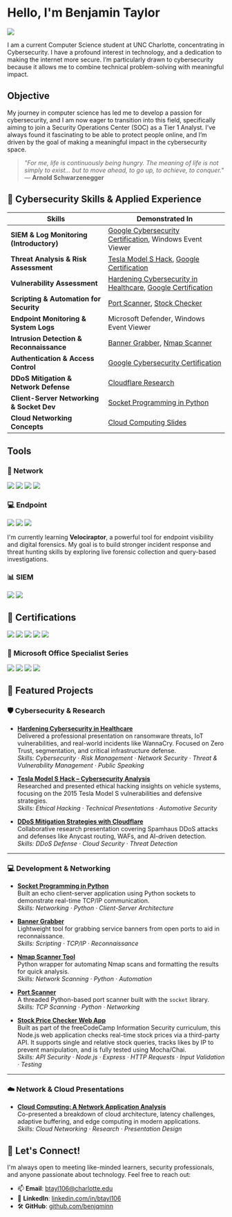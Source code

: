 # Hello, I'm Benjamin Taylor
<a href="https://www.linkedin.com/in/btayl106/"><img src="https://img.shields.io/badge/-LinkedIn-0072b1?&style=for-the-badge&logo=linkedin&logoColor=white" /></a>

I am a current Computer Science student at UNC Charlotte, concentrating in Cybersecurity. I have a profound interest in technology, and a dedication to making the internet more secure. I’m particularly drawn to cybersecurity because it allows me to combine technical problem-solving with meaningful impact. 

## Objective

My journey in computer science has led me to develop a passion for cybersecurity, and I am now eager to transition into this field, specifically aiming to join a Security Operations Center (SOC) as a Tier 1 Analyst. I’ve always found it fascinating to be able to protect people online, and I’m driven by the goal of making a meaningful impact in the cybersecurity space.
> _"For me, life is continuously being hungry. The meaning of life is not simply to exist… but to move ahead, to go up, to achieve, to conquer."_  
> — **Arnold Schwarzenegger**

## 🧠 Cybersecurity Skills & Applied Experience

| Skills                                   | Demonstrated In                             |
|---------------------------------------------|---------------------------------------------|
| **SIEM & Log Monitoring (Introductory)**     | [Google Cybersecurity Certification](https://www.coursera.org/account/accomplishments/specialization/I7ARLLO6I41B), Windows Event Viewer |
| **Threat Analysis & Risk Assessment**        | [Tesla Model S Hack](https://github.com/benjqminn/cybersecurity/blob/ff333a7af9e41c526cfa9b3568a931200a5b194d/Presentations/2015%20Tesla%20Model%20S%20Hack.pdf), [Google Certification](https://www.coursera.org/account/accomplishments/specialization/I7ARLLO6I41B) |
| **Vulnerability Assessment**                 | [Hardening Cybersecurity in Healthcare](https://github.com/benjqminn/cybersecurity/blob/ff333a7af9e41c526cfa9b3568a931200a5b194d/Presentations/Hardening%20Cybersecurity%20(WannaCry)/Hardening%20Cybersecurity%20in%20Healthcare.pdf), [Google Certification](https://www.coursera.org/account/accomplishments/specialization/I7ARLLO6I41B) |
| **Scripting & Automation for Security**      | [Port Scanner](https://github.com/benjqmin/port-scanner), [Stock Checker](https://github.com/benjqmin/stock-checker) |
| **Endpoint Monitoring & System Logs**        | Microsoft Defender, Windows Event Viewer |
| **Intrusion Detection & Reconnaissance**     | [Banner Grabber](https://github.com/benjqmin/banner-grabber), [Nmap Scanner](https://github.com/benjqmin/nmap-scanner) |
| **Authentication & Access Control**          | [Google Cybersecurity Certification](https://www.coursera.org/account/accomplishments/specialization/I7ARLLO6I41B) |
| **DDoS Mitigation & Network Defense**        | [Cloudflare Research](https://github.com/benjqminn/cybersecurity/blob/ff333a7af9e41c526cfa9b3568a931200a5b194d/Presentations/DDoS%20mitigation%20from%20Cloudflare.pdf) |
| **Client-Server Networking & Socket Dev**    | [Socket Programming in Python](https://github.com/benjqminn/cybersecurity/tree/ff333a7af9e41c526cfa9b3568a931200a5b194d/Presentations/Socket%20Programming%20Python) |
| **Cloud Networking Concepts**                | [Cloud Computing Slides](https://github.com/benjqminn/cybersecurity/blob/a648b774a037ee83e19ed11e9541c2a97184f8db/Presentations/Cloud%20Computing%20-%20A%20Network%20Application%20Analysis.pdf) |


## Tools

### 🔗 Network
<div>
    <img src="https://img.shields.io/badge/-Wireshark-1679A7?&style=for-the-badge&logo=Wireshark&logoColor=white" />
    <img src="https://img.shields.io/badge/-tcpdump-000000?&style=for-the-badge&logoColor=white" />
    <img src="https://img.shields.io/badge/-Nmap-214478?&style=for-the-badge&logoColor=white" />
    <img src="https://img.shields.io/badge/-Burp_Suite-ff6600?&style=for-the-badge&logoColor=white" />
</div>


### 💻 Endpoint
<div>
    <img src="https://img.shields.io/badge/-Microsoft_Defender_for_Endpoint-00A4EF?&style=for-the-badge&logo=Microsoft&logoColor=white" />
    <img src="https://img.shields.io/badge/-System_Logs-808080?&style=for-the-badge&logo=Windows&logoColor=white" />
    <img src="https://img.shields.io/badge/-Learning_Velociraptor-4B275F?&style=for-the-badge&logo=Velociraptor&logoColor=white" />
</div>

I'm currently learning **Velociraptor**, a powerful tool for endpoint visibility and digital forensics. My goal is to build stronger incident response and threat hunting skills by exploring live forensic collection and query-based investigations.

### 📊 SIEM
<div>
    <img src="https://img.shields.io/badge/-Microsoft_Sentinel-0078D4?&style=for-the-badge&logo=Microsoft&logoColor=white" />
    <img src="https://img.shields.io/badge/-Splunk-000000?&style=for-the-badge&logo=Splunk&logoColor=white" />
</div>

## 📜 Certifications

<div>
    <a href="https://www.coursera.org/account/accomplishments/specialization/I7ARLLO6I41B"><img src="https://img.shields.io/badge/-Google_Cybersecurity_Certificate-34A853?&style=for-the-badge&logo=Google&logoColor=white" /></a>
    <a href="https://freecodecamp.org/certification/benjqmin/foundational-c-sharp-with-microsoft"><img src="https://img.shields.io/badge/-Foundational_C%23_with_Microsoft-0078D4?&style=for-the-badge&logo=Microsoft&logoColor=white" /></a>
    <a href="https://freecodecamp.org/certification/benjqmin/javascript-algorithms-and-data-structures-v8"><img src="https://img.shields.io/badge/-JavaScript_Algorithms_%26_Data_Structures-0A0A23?&style=for-the-badge&logo=freeCodeCamp&logoColor=white" /></a>
    <a href="https://freecodecamp.org/certification/benjqmin/responsive-web-design"><img src="https://img.shields.io/badge/-Responsive_Web_Design-0A0A23?&style=for-the-badge&logo=freeCodeCamp&logoColor=white" /></a>
    <a href="https://www.linkedin.com/learning/certificates/49de4fe4e44ca9d02f21f5c01007ccaff17b9bf76a0475873f5d58a43d9ad89b?lipi=urn%3Ali%3Apage%3Ad_flagship3_profile_view_base_certifications_details%3BrZ%2BA2zw9Q7%2B4Hzn2QU8L1g%3D%3D"><img src="https://img.shields.io/badge/-Learning_Data_Analytics_Foundations-0A66C2?&style=for-the-badge&logo=LinkedIn&logoColor=white" /></a>
</div>

### 🧰 Microsoft Office Specialist Series

<div>
    <a href="https://www.credly.com/badges/00c30382-9b33-49ae-9106-930a36a196ae/linked_in_profile"><img src="https://img.shields.io/badge/-MOS_Expert_(Office_2019)-0078D4?&style=for-the-badge&logo=Microsoft&logoColor=white" /></a>
    <a href="https://www.credly.com/badges/dd18f53b-b6f0-4fcd-838c-1aeee4c08ec4/linked_in_profile"><img src="https://img.shields.io/badge/-Excel_Expert_(Office_2019)-217346?&style=for-the-badge&logo=Microsoft&logoColor=white" /></a>
    <a href="https://www.credly.com/badges/73865de0-624c-439b-bd7c-4f1e1a6f289d/linked_in_profile"><img src="https://img.shields.io/badge/-Word_Expert_(Office_2019)-0078D4?&style=for-the-badge&logo=Microsoft&logoColor=white" /></a>
    <a href="https://www.credly.com/badges/3a07623b-23d2-41d6-a39d-5516ab0864b1/linked_in_profile"><img src="https://img.shields.io/badge/-PowerPoint_Associate_(Office_2019)-B7472A?&style=for-the-badge&logo=Microsoft&logoColor=white" /></a>
</div>

## 🧪 Featured Projects

### 🛡️ Cybersecurity & Research

- **[Hardening Cybersecurity in Healthcare](https://github.com/benjqminn/cybersecurity/blob/ff333a7af9e41c526cfa9b3568a931200a5b194d/Presentations/Hardening%20Cybersecurity%20(WannaCry)/Hardening%20Cybersecurity%20in%20Healthcare.pdf)**  
  Delivered a professional presentation on ransomware threats, IoT vulnerabilities, and real-world incidents like WannaCry. Focused on Zero Trust, segmentation, and critical infrastructure defense.  
  _Skills: Cybersecurity · Risk Management · Network Security · Threat & Vulnerability Management · Public Speaking_

- **[Tesla Model S Hack – Cybersecurity Analysis](https://github.com/benjqminn/cybersecurity/blob/ff333a7af9e41c526cfa9b3568a931200a5b194d/Presentations/2015%20Tesla%20Model%20S%20Hack.pdf)**  
  Researched and presented ethical hacking insights on vehicle systems, focusing on the 2015 Tesla Model S vulnerabilities and defensive strategies.  
  _Skills: Ethical Hacking · Technical Presentations · Automotive Security_

- **[DDoS Mitigation Strategies with Cloudflare](https://github.com/benjqminn/cybersecurity/blob/ff333a7af9e41c526cfa9b3568a931200a5b194d/Presentations/DDoS%20mitigation%20from%20Cloudflare.pdf)**  
  Collaborative research presentation covering Spamhaus DDoS attacks and defenses like Anycast routing, WAFs, and AI-driven detection.  
  _Skills: DDoS Defense · Cloud Security · Threat Detection_

---

### 💻 Development & Networking

- **[Socket Programming in Python](https://github.com/benjqminn/cybersecurity/tree/ff333a7af9e41c526cfa9b3568a931200a5b194d/Presentations/Socket%20Programming%20Python)**  
  Built an echo client-server application using Python sockets to demonstrate real-time TCP/IP communication.  
  _Skills: Networking · Python · Client-Server Architecture_

- **[Banner Grabber](https://github.com/benjqminn/cybersecurity/tree/8659fe798284a6cef7f9faaa5b8636d26912dcc7/Infosecurity/bannergrabber)**  
  Lightweight tool for grabbing service banners from open ports to aid in reconnaissance.  
  _Skills: Scripting · TCP/IP · Reconnaissance_

- **[Nmap Scanner Tool](https://github.com/benjqminn/cybersecurity/tree/8659fe798284a6cef7f9faaa5b8636d26912dcc7/Infosecurity/nmap_scanner)**  
  Python wrapper for automating Nmap scans and formatting the results for quick analysis.  
  _Skills: Network Scanning · Python · Automation_

- **[Port Scanner](https://github.com/benjqminn/cybersecurity/tree/8659fe798284a6cef7f9faaa5b8636d26912dcc7/Infosecurity/portscanner)**  
  A threaded Python-based port scanner built with the `socket` library.  
  _Skills: TCP Scanning · Python · Networking_

- **[Stock Price Checker Web App](https://github.com/benjqminn/cybersecurity/tree/8659fe798284a6cef7f9faaa5b8636d26912dcc7/Stock_Checker)**  
  Built as part of the freeCodeCamp Information Security curriculum, this Node.js web application checks real-time stock prices via a third-party API. It supports single and relative stock queries, tracks likes by IP to prevent manipulation, and is fully tested using Mocha/Chai.  
  _Skills: API Security · Node.js · Express · HTTP Requests · Input Validation · Testing_

---

### ☁️ Network & Cloud Presentations

- **[Cloud Computing: A Network Application Analysis](https://github.com/benjqminn/cybersecurity/blob/a648b774a037ee83e19ed11e9541c2a97184f8db/Presentations/Cloud%20Computing%20-%20A%20Network%20Application%20Analysis.pdf)**  
  Co-presented a breakdown of cloud architecture, latency challenges, adaptive buffering, and edge computing in modern applications.  
  _Skills: Cloud Networking · Research · Presentation Design_

## 🤝 Let's Connect!

I'm always open to meeting like-minded learners, security professionals, and anyone passionate about technology. Feel free to reach out:

- 📫 **Email**: <a href="btayl106@charlotte.edu">btayl106@charlotte.edu</a>  
- 💼 **LinkedIn**: [linkedin.com/in/btayl106](https://www.linkedin.com/in/btayl106/)
- 🛠️ **GitHub**: [github.com/benjqminn](https://github.com/benjqminn)
